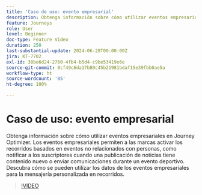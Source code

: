 ```yaml
---
title: 'Caso de uso: evento empresarial'
description: Obtenga información sobre cómo utilizar eventos empresariales en Journey Optimizer. Descubra cómo se pueden utilizar los datos de los eventos empresariales para la mensajería personalizada en recorridos.
feature: Journeys
role: User
level: Beginner
doc-type: Feature Video
duration: 250
last-substantial-update: 2024-06-28T00:00:00Z
jira: KT-7702
exl-id: 38be6d24-2760-4fb4-b5d4-c9be53419e6e
source-git-commit: 0cf49c6da17b80c45b21981bdaf15e39fbb0ae5a
workflow-type: ht
source-wordcount: '85'
ht-degree: 100%

---
```



# Caso de uso: evento empresarial

Obtenga información sobre cómo utilizar eventos empresariales en Journey Optimizer. Los eventos empresariales permiten a las marcas activar los recorridos basados en eventos no relacionados con personas, como notificar a los suscriptores cuando una publicación de noticias tiene contenido nuevo o enviar comunicaciones durante un evento deportivo. Descubra cómo se pueden utilizar los datos de los eventos empresariales para la mensajería personalizada en recorridos.

>[!VIDEO](https://video.tv.adobe.com/v/334234/?learn=on)
